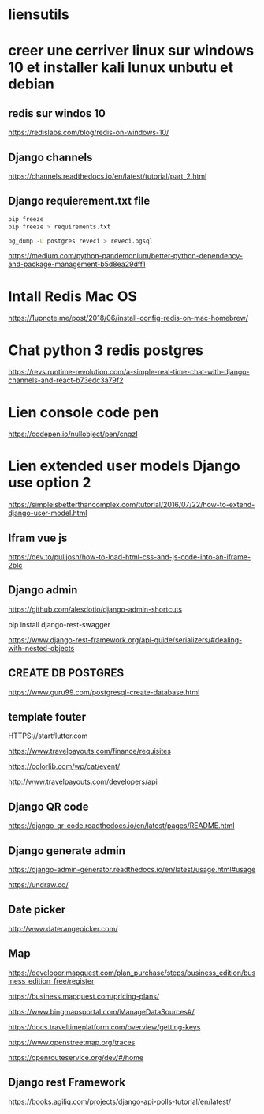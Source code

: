 # liensutils
# creer une cerriver linux sur windows 10 et installer kali lunux unbutu et debian

## redis sur windos 10
https://redislabs.com/blog/redis-on-windows-10/

## Django channels

https://channels.readthedocs.io/en/latest/tutorial/part_2.html



## Django requierement.txt file

```bash
pip freeze
pip freeze > requirements.txt

pg_dump -U postgres reveci > reveci.pgsql
```


https://medium.com/python-pandemonium/better-python-dependency-and-package-management-b5d8ea29dff1



# Intall Redis Mac OS

https://1upnote.me/post/2018/06/install-config-redis-on-mac-homebrew/


# Chat python 3 redis postgres

https://revs.runtime-revolution.com/a-simple-real-time-chat-with-django-channels-and-react-b73edc3a79f2



# Lien console code pen
https://codepen.io/nullobject/pen/cngzI


# Lien extended user models Django use  option 2

https://simpleisbetterthancomplex.com/tutorial/2016/07/22/how-to-extend-django-user-model.html

## Ifram vue js 

https://dev.to/pulljosh/how-to-load-html-css-and-js-code-into-an-iframe-2blc


## Django admin

https://github.com/alesdotio/django-admin-shortcuts


pip install django-rest-swagger

https://www.django-rest-framework.org/api-guide/serializers/#dealing-with-nested-objects


## CREATE DB POSTGRES

https://www.guru99.com/postgresql-create-database.html


## template fouter

HTTPS://startflutter.com


https://www.travelpayouts.com/finance/requisites


https://colorlib.com/wp/cat/event/

http://www.travelpayouts.com/developers/api


## Django QR code

https://django-qr-code.readthedocs.io/en/latest/pages/README.html


## Django generate admin


https://django-admin-generator.readthedocs.io/en/latest/usage.html#usage



https://undraw.co/

## Date picker
http://www.daterangepicker.com/

## Map

https://developer.mapquest.com/plan_purchase/steps/business_edition/business_edition_free/register

https://business.mapquest.com/pricing-plans/

https://www.bingmapsportal.com/ManageDataSources#/

https://docs.traveltimeplatform.com/overview/getting-keys

https://www.openstreetmap.org/traces

https://openrouteservice.org/dev/#/home

## Django rest Framework

https://books.agiliq.com/projects/django-api-polls-tutorial/en/latest/
